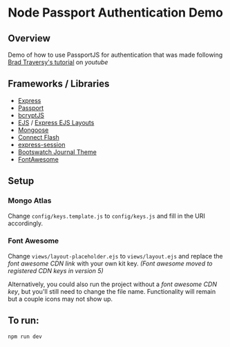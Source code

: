 # Node Passport Authentication Demo

## Overview
Demo of how to use PassportJS for authentication that was made following [Brad Traversy's tutorial](https://www.youtube.com/watch?v=6FOq4cUdH8k) on *youtube*

## Frameworks / Libraries
- [Express](https://expressjs.com/)
- [Passport](http://www.passportjs.org/)
- [bcryptJS](https://www.npmjs.com/package/bcryptjs) 
- [EJS](https://ejs.co/) / [Express EJS Layouts](https://www.npmjs.com/package/express-ejs-layouts)
- [Mongoose](https://mongoosejs.com/)
- [Connect Flash](https://www.npmjs.com/package/connect-flash) 
- [express-session](https://www.npmjs.com/package/express-session)
- [Bootswatch Journal Theme](https://bootswatch.com/journal/)
- [FontAwesome](https://fontawesome.com/start)

## Setup
### Mongo Atlas
Change `config/keys.template.js` to `config/keys.js` and fill in the URI accordingly. 

### Font Awesome
Change `views/layout-placeholder.ejs` to `views/layout.ejs` and replace the *font awesome CDN link* with your own kit key. *(Font awesome moved to registered CDN keys in version 5)*

Alternatively, you could also run the project without a *font awesome CDN key*, but you'll still need to change the file name. Functionality will remain but a couple icons may not show up. 

## To run:
`npm run dev`